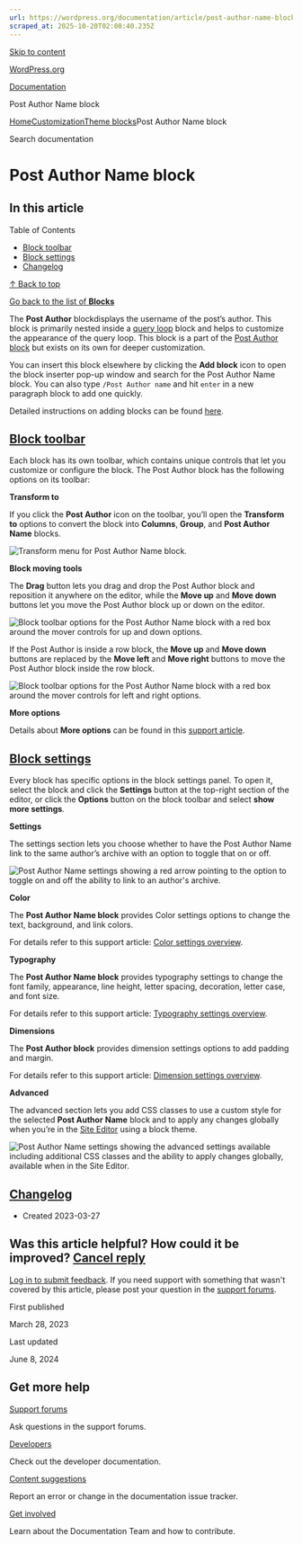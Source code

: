 ```yaml
---
url: https://wordpress.org/documentation/article/post-author-name-block
scraped_at: 2025-10-20T02:08:40.235Z
---
```


[Skip to content](https://wordpress.org/documentation/article/post-author-name-block/#wp--skip-link--target)

[WordPress.org](https://wordpress.org/)

[Documentation](https://wordpress.org/documentation)

Post Author Name block

[Home](https://wordpress.org/documentation)[Customization](https://wordpress.org/documentation/customization/)[Theme blocks](https://wordpress.org/documentation/category/theme-blocks/)Post Author Name block

Search documentation

# Post Author Name block

## In this article

Table of Contents

- [Block toolbar](https://wordpress.org/documentation/article/post-author-name-block/#block-toolbar)
- [Block settings](https://wordpress.org/documentation/article/post-author-name-block/#block-settings)
- [Changelog](https://wordpress.org/documentation/article/post-author-name-block/#changelog)

[↑ Back to top](https://wordpress.org/documentation/article/post-author-name-block/#wp--skip-link--target)

[Go back to the list of **Blocks**](https://wordpress.org/documentation/article/blocks/)

The **Post Author** blockdisplays the username of the post’s author. This block is primarily nested inside a [query loop](https://wordpress.org/documentation/article/query-loop-block/) block and helps to customize the appearance of the query loop. This block is a part of the [Post Author block](https://wordpress.org/documentation/article/post-author-block/) but exists on its own for deeper customization.

You can insert this block elsewhere by clicking the **Add block** icon to open the block inserter pop-up window and search for the Post Author Name block. You can also type `/Post Author name` and hit `enter` in a new paragraph block to add one quickly.

Detailed instructions on adding blocks can be found [here](https://wordpress.org/documentation/article/adding-a-new-block/).

## [Block toolbar](https://wordpress.org/documentation/article/post-author-name-block/\#block-toolbar)

Each block has its own toolbar, which contains unique controls that let you customize or configure the block. The Post Author block has the following options on its toolbar:

**Transform to**

If you click the **Post Author** icon on the toolbar, you’ll open the **Transform to** options to convert the block into **Columns**, **Group**, and **Post Author Name** blocks.

![Transform menu for Post Author Name block.](https://wordpress.org/documentation/files/2023/03/Transform-menu-for-Post-Author-Name-block.png)

**Block moving tools**

The **Drag** button lets you drag and drop the Post Author block and reposition it anywhere on the editor, while the **Move up** and **Move down** buttons let you move the Post Author block up or down on the editor.

![Block toolbar options for the Post Author Name block with a red box around the mover controls for up and down options. ](https://wordpress.org/documentation/files/2023/03/Block-movers-in-the-post-author-name-block.png)

If the Post Author is inside a row block, the **Move up** and **Move down** buttons are replaced by the **Move left** and **Move right** buttons to move the Post Author block inside the row block.

![Block toolbar options for the Post Author Name block with a red box around the mover controls for left and right options. ](https://wordpress.org/documentation/files/2023/03/Block-mover-tools-left-and-right-in-post-author-name-block.png)

**More options**

Details about **More options** can be found in this [support article](https://wordpress.org/documentation/article/more-options/).

## [Block settings](https://wordpress.org/documentation/article/post-author-name-block/\#block-settings)

Every block has specific options in the block settings panel. To open it, select the block and click the **Settings** button at the top-right section of the editor, or click the **Options** button on the block toolbar and select **show more settings**.

**Settings**

The settings section lets you choose whether to have the Post Author Name link to the same author’s archive with an option to toggle that on or off.

![Post Author Name settings showing a red arrow pointing to the option to toggle on and off the ability to link to an author's archive. ](https://wordpress.org/documentation/files/2023/03/Post-Author-Name-settings.png)

**Color**

The **Post Author Name block** provides Color settings options to change the text, background, and link colors.

For details refer to this support article: [Color settings overview](https://wordpress.org/documentation/article/colors-settings-overview/).

**Typography**

The **Post Author Name block** provides typography settings to change the font family, appearance, line height, letter spacing, decoration, letter case, and font size.

For details refer to this support article: [Typography settings overview](https://wordpress.org/documentation/article/typography-settings-overview/).

**Dimensions**

The **Post Author block** provides dimension settings options to add padding and margin.

For details refer to this support article: [Dimension settings overview](https://wordpress.org/documentation/article/dimension-controls-overview/).

**Advanced**

The advanced section lets you add CSS classes to use a custom style for the selected **Post Author** **Name** block and to apply any changes globally when you’re in the [Site Editor](https://wordpress.org/documentation/article/site-editor/) using a block theme.

![Post Author Name settings showing the advanced settings available including additional CSS classes and the ability to apply changes globally, available when in the Site Editor. ](https://wordpress.org/documentation/files/2023/03/Post-author-name-advanced-settings.png)

## [Changelog](https://wordpress.org/documentation/article/post-author-name-block/\#changelog)

- Created 2023-03-27

## Was this article helpful? How could it be improved? [Cancel reply](https://wordpress.org/documentation/article/post-author-name-block/\#respond)

[Log in to submit feedback](https://login.wordpress.org/?redirect_to=https%3A%2F%2Fwordpress.org%2Fdocumentation%2Farticle%2Fpost-author-name-block%2F&locale=en_US). If you need support with something that wasn't covered by this article, please post your question in the [support forums](https://wordpress.org/support/forums/).

First published

March 28, 2023

Last updated

June 8, 2024

## Get more help

[Support forums](https://wordpress.org/support/forums/)

Ask questions in the support forums.

[Developers](https://developer.wordpress.org/)

Check out the developer documentation.

[Content suggestions](https://github.com/WordPress/Documentation-Issue-Tracker/issues)

Report an error or change in the documentation issue tracker.

[Get involved](https://make.wordpress.org/docs/)

Learn about the Documentation Team and how to contribute.